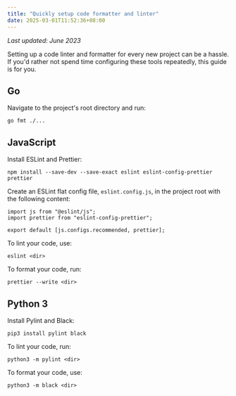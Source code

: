 ```yaml
---
title: "Quickly setup code formatter and linter"
date: 2025-03-01T11:52:36+08:00
---
```


*Last updated: June 2023*

Setting up a code linter and formatter for every new project can be a hassle. If you'd rather not spend time configuring these tools repeatedly, this guide is for you.

## Go

Navigate to the project's root directory and run:

```
go fmt ./...
```

## JavaScript

Install ESLint and Prettier:

```
npm install --save-dev --save-exact eslint eslint-config-prettier prettier
```

Create an ESLint flat config file, `eslint.config.js`, in the project root with the following content:

```
import js from "@eslint/js";
import prettier from "eslint-config-prettier";

export default [js.configs.recommended, prettier];
```

To lint your code, use:

```
eslint <dir>
```

To format your code, run:

```
prettier --write <dir>
```

## Python 3

Install Pylint and Black:

```
pip3 install pylint black
```

To lint your code, run:

```
python3 -m pylint <dir>
```

To format your code, use:

```
python3 -m black <dir>
```
